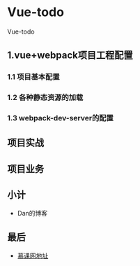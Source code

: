 # Vue-todo
Vue-todo

## 1.vue+webpack项目工程配置

### 1.1 项目基本配置

### 1.2 各种静态资源的加载

### 1.3 webpack-dev-server的配置

## 项目实战

## 项目业务

## 小计

* Dan的博客

## 最后

* [慕课网地址](https://www.imooc.com/learn/935)
